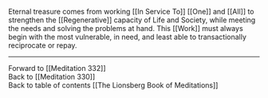 Eternal treasure comes from working [[In Service To]] [[One]] and [[All]] to strengthen the [[Regenerative]] capacity of Life and Society, while meeting the needs and solving the problems at hand. This [[Work]] must always begin with the most vulnerable, in need, and least able to transactionally reciprocate or repay. 

___

Forward to [[Meditation 332]]  
Back to [[Meditation 330]]  
Back to table of contents [[The Lionsberg Book of Meditations]]  